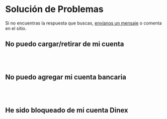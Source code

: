 # Solución de Problemas

Si no encuentras la respuesta que buscas, [envíanos un mensaje](../solicitud.md) o comenta en el sitio.

## No puedo cargar/retirar de mi cuenta


<br><br>

## No puedo agregar mi cuenta bancaria


<br><br>

## He sido bloqueado de mi cuenta Dinex


<br><br>
